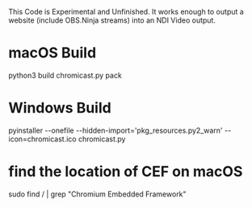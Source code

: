 This Code is Experimental and Unfinished. It works enough to output a website (include OBS.Ninja streams) into an NDI Video output.

# macOS Build
python3 build chromicast.py pack

# Windows Build
pyinstaller --onefile --hidden-import='pkg_resources.py2_warn' --icon=chromicast.ico chromicast.py

# find the location of CEF on macOS
sudo find / | grep "Chromium Embedded Framework"
